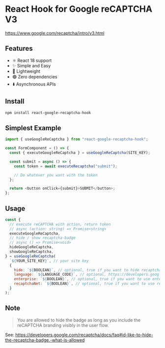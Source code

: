 # React Hook for Google reCAPTCHA V3

https://www.google.com/recaptcha/intro/v3.html

## Features

- ⚛ React 18 support
- ✨ Simple and Easy
- 🦋 Lightweight
- 🟢 Zero dependencies
- ⬇️ Asynchronous APIs

## Install

```sh
npm install react-google-recaptcha-hook
```

## Simplest Example

```javascript
import { useGoogleReCaptcha } from "react-google-recaptcha-hook";

const FormComponent = () => {
  const { executeGoogleReCaptcha } = useGoogleReCaptcha(SITE_KEY);

  const submit = async () => {
    const token = await executeRecaptcha("submit");

    // Do whatever you want with the token
  };

  return <button onClick={submit}>SUBMIT</button>;
};
```

## Usage

```javascript
const {
  // execute reCAPTCHA with action, return token
  // async (action: string) => Promise<string>
  executeGoogleReCaptcha,
  // hide / show recaptcha-badge
  // async () => Promise<void>
  hideGoogleReCaptcha,
  showGoogleReCaptcha,
} = useGoogleReCaptcha(
  `${YOUR_SITE_KEY}`, // your site key
  {
    hide: `${BOOLEAN}`, // optional, true if you want to hide recaptcha-badge beforehand
    language: `${LANGUAGE_CODE}`, // optional, https://developers.google.com/recaptcha/docs/language
    enterprise: `${BOOLEAN}`, // optional, true if you want to use enterprise edition
    recaptchaNet: `${BOOLEAN}`, // optional, true if you want to use recaptcha.net instead of google.com
  }
);
```

## Note

> You are allowed to hide the badge as long as you include the reCAPTCHA branding visibly in the user flow.

See: https://developers.google.com/recaptcha/docs/faq#id-like-to-hide-the-recaptcha-badge.-what-is-allowed
